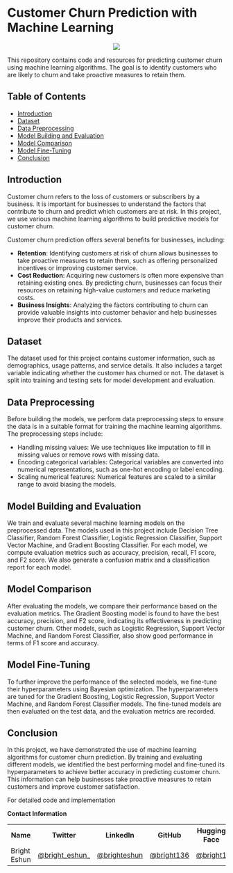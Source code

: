 # Customer Churn Prediction with Machine Learning 

<div align='center'> 
    <img src="https://drive.google.com/uc?export=view&id=1ow2RYUYrFUei55ZZu14jXzZWYxEkmjPZ"/>

</div>


This repository contains code and resources for predicting customer churn using machine learning algorithms. The goal is to identify customers who are likely to churn and take proactive measures to retain them.

## Table of Contents
- [Introduction](#introduction)
- [Dataset](#dataset)
- [Data Preprocessing](#data-preprocessing)
- [Model Building and Evaluation](#model-building-and-evaluation)
- [Model Comparison](#model-comparison)
- [Model Fine-Tuning](#model-fine-tuning)
- [Conclusion](#conclusion)

## Introduction
Customer churn refers to the loss of customers or subscribers by a business. It is important for businesses to understand the factors that contribute to churn and predict which customers are at risk. In this project, we use various machine learning algorithms to build predictive models for customer churn.

Customer churn prediction offers several benefits for businesses, including:
- **Retention**: Identifying customers at risk of churn allows businesses to take proactive measures to retain them, such as offering personalized incentives or improving customer service.
- **Cost Reduction**: Acquiring new customers is often more expensive than retaining existing ones. By predicting churn, businesses can focus their resources on retaining high-value customers and reduce marketing costs.
- **Business Insights**: Analyzing the factors contributing to churn can provide valuable insights into customer behavior and help businesses improve their products and services.

## Dataset
The dataset used for this project contains customer information, such as demographics, usage patterns, and service details. It also includes a target variable indicating whether the customer has churned or not. The dataset is split into training and testing sets for model development and evaluation.

## Data Preprocessing
Before building the models, we perform data preprocessing steps to ensure the data is in a suitable format for training the machine learning algorithms. The preprocessing steps include:
- Handling missing values: We use techniques like imputation to fill in missing values or remove rows with missing data.
- Encoding categorical variables: Categorical variables are converted into numerical representations, such as one-hot encoding or label encoding.
- Scaling numerical features: Numerical features are scaled to a similar range to avoid biasing the models.

## Model Building and Evaluation
We train and evaluate several machine learning models on the preprocessed data. The models used in this project include Decision Tree Classifier, Random Forest Classifier, Logistic Regression Classifier, Support Vector Machine, and Gradient Boosting Classifier. For each model, we compute evaluation metrics such as accuracy, precision, recall, F1 score, and F2 score. We also generate a confusion matrix and a classification report for each model.

## Model Comparison
After evaluating the models, we compare their performance based on the evaluation metrics. The Gradient Boosting model is found to have the best accuracy, precision, and F2 score, indicating its effectiveness in predicting customer churn. Other models, such as Logistic Regression, Support Vector Machine, and Random Forest Classifier, also show good performance in terms of F1 score and accuracy.

## Model Fine-Tuning
To further improve the performance of the selected models, we fine-tune their hyperparameters using Bayesian optimization. The hyperparameters are tuned for the Gradient Boosting, Logistic Regression, Support Vector Machine, and Random Forest Classifier models. The fine-tuned models are then evaluated on the test data, and the evaluation metrics are recorded.

## Conclusion
In this project, we have demonstrated the use of machine learning algorithms for customer churn prediction. By training and evaluating different models, we identified the best performing model and fine-tuned its hyperparameters to achieve better accuracy in predicting customer churn. This information can help businesses take proactive measures to retain customers and improve customer satisfaction.

For detailed code and implementation

**Contact Information** <a name="contact"></a>

<table>
  <tr>
    <th>Name</th>
    <th>Twitter</th>
    <th>LinkedIn</th>
    <th>GitHub</th>
    <th>Hugging Face</th>
  </tr>
  <tr>
    <td>Bright Eshun</td>
    <td><a href="https://twitter.com/bright_eshun_">@bright_eshun_</a></td>
    <td><a href="https://www.linkedin.com/in/bright-eshun-9a8a51100/">@brighteshun</a></td>
    <td><a href="https://github.com/Bright136">@bright136</a></td>
    <td><a href="https://huggingface.co/bright1">@bright1</a></td>
  </tr>
</table>